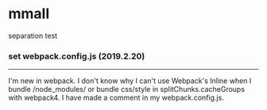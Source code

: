 # mmall

separation test

### set webpack.config.js (2019.2.20)
-------------------------------------
I'm new in webpack.
I don't know why I can't use Webpack's Inline when I bundle /node_modules/ or bundle css/style in splitChunks.cacheGroups with webpack4. I have made a comment in my webpack.config.js.